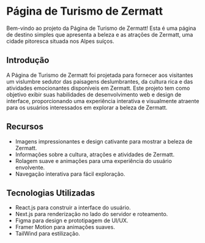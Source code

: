 # Página de Turismo de Zermatt

Bem-vindo ao projeto da Página de Turismo de Zermatt! Esta é uma página de destino simples que apresenta a beleza e as atrações de Zermatt, uma cidade pitoresca situada nos Alpes suíços.

## Introdução

A Página de Turismo de Zermatt foi projetada para fornecer aos visitantes um vislumbre sedutor das paisagens deslumbrantes, da cultura rica e das atividades emocionantes disponíveis em Zermatt. Este projeto tem como objetivo exibir suas habilidades de desenvolvimento web e design de interface, proporcionando uma experiência interativa e visualmente atraente para os usuários interessados em explorar a beleza de Zermatt.

## Recursos

- Imagens impressionantes e design cativante para mostrar a beleza de Zermatt.
- Informações sobre a cultura, atrações e atividades de Zermatt.
- Rolagem suave e animações para uma experiência do usuário envolvente.
- Navegação interativa para fácil exploração.

## Tecnologias Utilizadas

- React.js para construir a interface do usuário.
- Next.js para renderização no lado do servidor e roteamento.
- Figma para design e prototipagem de UI/UX.
- Framer Motion para animações suaves.
- TailWind para estilização.

